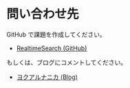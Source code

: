 # 問い合わせ先

GitHub で課題を作成してください。

* [RealtimeSearch (GitHub)](https://github.com/neelabo/RealtimeSearch)

もしくは、ブログにコメントしてください。

* [ヨクアルナニカ (Blog)](https://yokuarunanika.blogspot.com/) 